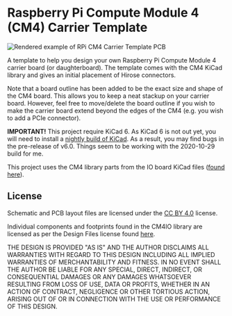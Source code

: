 # Raspberry Pi Compute Module 4 (CM4) Carrier Template

![Rendered example of RPi CM4 Carrier Template PCB](https://raw.githubusercontent.com/ShawnHymel/rpi-cm4-carrier-template/main/images/rpi-cm4-carrier-template-rendered.png)

A template to help you design your own Raspberry Pi Compute Module 4 carrier board (or daughterboard). The template comes with the CM4 KiCad library and gives an initial placement of Hirose connectors.

Note that a board outline has been added to be the exact size and shape of the CM4 board. This allows you to keep a neat stackup on your carrier board. However, feel free to move/delete the board outline if you wish to make the carrier board extend beyond the edges of the CM4 (e.g. you wish to add a PCIe connector).

**IMPORTANT!** This project require KiCad 6. As KiCad 6 is not out yet, you will need to install a [nightly build of KiCad](https://kicad-downloads.s3.cern.ch/index.html?prefix=windows/nightly/). As a result, you may find bugs in the pre-release of v6.0. Things seem to be working with the 2020-10-29 build for me.

This project uses the CM4 library parts from the IO board KiCad files ([found here](http://datasheets.raspberrypi.org/cm4io/CM4IO-KiCAD.zip)).

## License

Schematic and PCB layout files are licensed under the [CC BY 4.0](https://creativecommons.org/licenses/by/4.0/) license.

Individual components and footprints found in the CM4IO library are licensed as per the Design Files license found [here](https://datasheets.raspberrypi.org/license.html).

THE DESIGN IS PROVIDED "AS IS" AND THE AUTHOR DISCLAIMS ALL WARRANTIES WITH REGARD TO THIS DESIGN INCLUDING ALL IMPLIED WARRANTIES OF MERCHANTABILITY AND FITNESS. IN NO EVENT SHALL THE AUTHOR BE LIABLE FOR ANY SPECIAL, DIRECT, INDIRECT, OR CONSEQUENTIAL DAMAGES OR ANY DAMAGES WHATSOEVER RESULTING FROM LOSS OF USE, DATA OR PROFITS, WHETHER IN AN ACTION OF CONTRACT, NEGLIGENCE OR OTHER TORTIOUS ACTION, ARISING OUT OF OR IN CONNECTION WITH THE USE OR PERFORMANCE OF THIS DESIGN.
